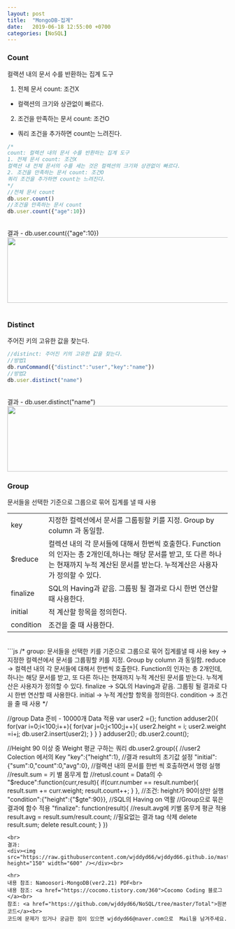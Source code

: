 ```yaml
---
layout: post
title:  "MongoDB-집계"
date:   2019-06-18 12:55:00 +0700
categories: [NoSQL]
---
```


###  Count
컬랙션 내의 문서 수를 반환하는 집계 도구
1. 전체 문서 count: 조건X
 - 컬랙션의 크기와 상관없이 빠르다.
2. 조건을 만족하는 문서 count: 조건O
 - 쿼리 조건을 추가하면 count는 느려진다.


```js
/*
count: 컬렉션 내의 문서 수를 반환하는 집계 도구
1. 전체 문서 count: 조건X
컬랙션 내 전체 문서의 수를 세는 것은 컬렉션의 크기와 상관없이 빠르다.
2. 조건을 만족하는 문서 count: 조건O
쿼리 조건을 추가하면 count는 느려진다.
*/
//전체 문서 count
db.user.count()
//조건을 만족하는 문서 count
db.user.count({"age":10})
```
<br>
결과 - db.user.count({"age":10})
<div><img src="https://raw.githubusercontent.com/wjddyd66/wjddyd66.github.io/master/static/img/NoSQL/Count.PNG" height="150" width="600" /></div>
<br>

###  Distinct
주어진 키의 고유한 값을 찾는다.  
```js
//distinct: 주어진 키의 고유한 값을 찾는다.
//방법1
db.runCommand({"distinct":"user","key":"name"})
//방법2
db.user.distinct("name")
```
<br>
결과 - db.user.distinct("name")
<div><img src="https://raw.githubusercontent.com/wjddyd66/wjddyd66.github.io/master/static/img/NoSQL/Distinct1.PNG" height="150" width="600" /></div>

###  Group
문서들을 선택한 기준으로 그룹으로 묶어 집계를 낼 때 사용  
<link rel = "stylesheet" href ="/static/css/bootstrap.min.css">
<table class="table">
	<tbody>
	<tr>
		<td>key</td><td>지정한 컬렉션에서 문서를 그룹핑할 키를 지정. Group by column 과 동일함.</td>
	</tr>
	<tr>
		<td>$reduce</td><td>컬렉션 내의 각 문서들에 대해서 한번씩 호출한다. Function의 인자는 총 2개인데,하나는 해당 문서를 받고, 또 다른 하나는 현재까지 누적 계산된 문서를 받는다. 누적계산은 사용자가 정의할 수 있다.</td>
	</tr>
		<tr>
		<td>finalize</td><td>SQL의 Having과 같음. 그룹핑 될 결과로 다시 한번 연산할 때 사용한다.</td>
	</tr>
		<tr>
		<td>initial</td><td>적 계산할 항목을 정의한다.</td>
	</tr>
		<tr>
		<td>condition</td><td>조건을 줄 때 사용한다.</td>
	</tr>
	</tbody>
</table>
<br>
```js
/*
group: 문서들을 선택한 키를 기준으로 그룹으로 묶어 집계를낼 때 사용
key → 지정한 컬렉션에서 문서를 그룹핑할 키를 지정. Group by column 과 동일함.
reduce → 컬렉션 내의 각 문서들에 대해서 한번씩 호출한다. Function의 인자는 총 2개인데,
하나는 해당 문서를 받고, 또 다른 하나는 현재까지 누적 계산된 문서를 받는다. 누적계산은 사용자가 정의할 수 있다.
finalize → SQL의 Having과 같음. 그룹핑 될 결과로 다시 한번 연산할 때 사용한다.
initial → 누적 계산할 항목을 정의한다.
condition → 조건을 줄 때 사용
*/

//group Data 준비 - 10000개 Data 적용
var user2 ={};
function adduser2(){
    for(var i=0;i<100;i++){
    	for(var j=0;j<100;j++){
    	user2.height = i;
    	user2.weight =i+j;
    	db.user2.insert(user2);
    	}
    }
}
adduser2();
db.user2.count();

//Height 90 이상 중 Weight 평균 구하는 쿼리
db.user2.group({
//user2 Colection 에서의 Key
"key":{"height":1},
//결과 result의 초기값 설정
"initial":{"sum":0,"count":0,"avg":0},
//컬랙션 내의 문서를 한번 씩 호출하면서 명령 실행
//result.sum = 키 별 몸무게 합
//retusl.count = Data의 수
"$reduce":function(curr,result){
		if(curr.number == result.number){
			result.sum += curr.weight;
			result.count++;
		}
	},
	//조건: height가 90이상만 실행
	"condition":{"height":{"$gte":90}},
	//SQL의 Having on 역활
	//Group으로 묶은 결과에 함수 적용
	"finalize": function(result){
		//result.avg에 키별 몸무게 평균 적용
		result.avg = result.sum/result.count;
		//필요없는 결과 tag 삭제
		delete result.sum;
		delete result.count;
	}
})
```
<br>
결과:
<div><img src="https://raw.githubusercontent.com/wjddyd66/wjddyd66.github.io/master/static/img/NoSQL/Group.PNG" height="150" width="600" /></div><br>

<hr>
내용 참조: Namoosori-MongoDB(ver2.21) PDF<br>
내용 참조: <a href="https://cocomo.tistory.com/360">Cocomo Coding 블로그</a><br>
참조: <a href="https://github.com/wjddyd66/NoSQL/tree/master/Total">원본코드</a><br>
코드에 문제가 있거나 궁금한 점이 있으면 wjddyd66@naver.com으로  Mail을 남겨주세요.